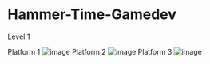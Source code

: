 # Hammer-Time-Gamedev
Level 1

Platform 1
![image](https://github.com/Kush3008/Hammer-Time-Gamedev/assets/83759659/bf6a4a8c-693c-4080-928d-cdcf082448ee)
Platform 2
![image](https://github.com/Kush3008/Hammer-Time-Gamedev/assets/83759659/a19ce7cc-abdc-40e0-aa73-677562eb31ad)
Platform 3
![image](https://github.com/Kush3008/Hammer-Time-Gamedev/assets/83759659/4394e922-548b-4ece-ac70-269dcc2ac271)
